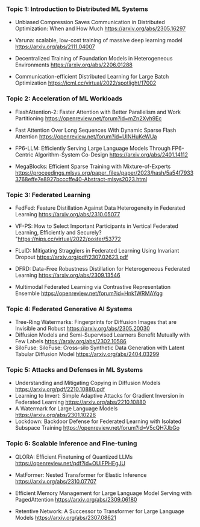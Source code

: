 ### Topic 1: Introduction to Distributed ML Systems

- Unbiased Compression Saves Communication in Distributed Optimization: When and How Much
https://arxiv.org/abs/2305.16297

- Varuna: scalable, low-cost training of massive deep learning model
https://arxiv.org/abs/2111.04007

- Decentralized Training of Foundation Models in Heterogeneous Environments
https://arxiv.org/abs/2206.01288

- Communication-efficient Distributed Learning for Large Batch Optimization
https://icml.cc/virtual/2022/spotlight/17002

### Topic 2: Acceleration of ML Workloads

- FlashAttention-2: Faster Attention with Better Parallelism and Work Partitioning
https://openreview.net/forum?id=mZn2Xyh9Ec
- Fast Attention Over Long Sequences With Dynamic Sparse Flash Attention 
https://openreview.net/forum?id=UINHuKeWUa

- FP6-LLM: Efficiently Serving Large Language Models Through FP6-Centric Algorithm-System Co-Design
https://arxiv.org/abs/2401.14112

- MegaBlocks: Efficient Sparse Training with Mixture-of-Experts
https://proceedings.mlsys.org/paper_files/paper/2023/hash/5a54f79333768effe7e8927bcccffe40-Abstract-mlsys2023.html

### Topic 3: Federated Learning&nbsp;
- FedFed: Feature Distillation Against Data Heterogeneity in Federated Learning
https://arxiv.org/abs/2310.05077
- VF-PS: How to Select Important Participants in Vertical Federated Learning, Efficiently and Securely?
"https://nips.cc/virtual/2022/poster/53772
- FLuID: Mitigating Stragglers in Federated Learning Using Invariant Dropout
https://arxiv.org/pdf/2307.02623.pdf
- DFRD: Data-Free Robustness Distillation for Heterogeneous Federated Learning
https://arxiv.org/abs/2309.13546

- Multimodal Federated Learning via Contrastive Representation Ensemble
https://openreview.net/forum?id=Hnk1WRMAYqg

### Topic 4: Federated Generative AI Systems


- Tree-Ring Watermarks: Fingerprints for Diffusion Images that are Invisible and Robust
https://arxiv.org/abs/2305.20030
- Diffusion Models and Semi-Supervised Learners Benefit Mutually with Few Labels
https://arxiv.org/abs/2302.10586
- SiloFuse: SiloFuse: Cross-silo Synthetic Data Generation with Latent Tabular Diffusion Model
https://arxiv.org/abs/2404.03299

### Topic 5: Attacks and Defenses in ML Systems

- Understanding and Mitigating Copying in Diffusion Models
https://arxiv.org/pdf/2210.10880.pdf
- Learning to Invert: Simple Adaptive Attacks for Gradient Inversion in Federated Learning
https://arxiv.org/abs/2210.10880
- A Watermark for Large Language Models
https://arxiv.org/abs/2301.10226
- Lockdown: Backdoor Defense for Federated Learning with Isolated Subspace Training
https://openreview.net/forum?id=V5cQH7JbGo

### Topic 6: Scalable Inference and Fine-tuning

- QLORA: Efficient Finetuning of Quantized LLMs
https://openreview.net/pdf?id=OUIFPHEgJU

- MatFormer: Nested Transformer for Elastic Inference
https://arxiv.org/abs/2310.07707

- Efficient Memory Management for Large Language Model Serving with PagedAttention
https://arxiv.org/abs/2309.06180

- Retentive Network: A Successor to Transformer for Large Language Models
https://arxiv.org/abs/2307.08621






<!--
###  Topic 1: Distributed machine learning -- Going parallel

- Asynchronous SGD Beats Minibatch SGD Under Arbitrary Delays https://proceedings.neurips.cc/paper_files/paper/2022/hash/029df12a9363313c3e41047844ecad94-Abstract-Conference.html

- Varuna: scalable, low-cost training of massive deep learning models https://dl.acm.org/doi/abs/10.1145/3492321.3519584

- DRAGONN: Distributed Randomized Approximate Gradients of Neural Networks https://proceedings.mlr.press/v162/wang22aj.html

- Communication-efficient Distributed Learning for Large Batch Optimization&nbsp; https://icml.cc/virtual/2022/spotlight/17002

###  Topic 2: Federated learning -- Going decentralized

- Communication-Efficient Adaptive Federated Learning https://icml.cc/virtual/2022/spotlight/18274

- VF-PS: How to Select Important Participants in Vertical Federated Learning, Efficiently and Securely? https://nips.cc/virtual/2022/poster/53772

- Disentangled Federated Learning for Tackling Attributes Skew via Invariant Aggregation and Diversity Transferring https://icml.cc/virtual/2022/spotlight/16882&nbsp;&nbsp;

- Federated Learning with Label Distribution Skew via Logits Calibration&nbsp; https://icml.cc/virtual/2022/spotlight/16222

###  Topic 3: Accelerating machine learning system-- Going specialized

- Alpa: Automating Inter- and Intra-Operator Parallelism for Distributed Deep Learning&nbsp; https://www.usenix.org/conference/osdi22/presentation/zheng-lianmin

- Out-of-order backprop: an effective scheduling technique for deep learning https://dl.acm.org/doi/abs/10.1145/3492321.3519563

- Resource-Adaptive Federated Learning with All-In-One Neural Composition https://proceedings.mlsys.org/paper/2020/hash/f7e6c85504ce6e82442c770f7c8606f0-Abstract.html &nbsp;

- XTC: Extreme Compression for Pre-trained Transformers Made Simple and Efficient&nbsp; https://arxiv.org/abs/2206.01859

- Decentralized Training of Foundation Models in Heterogeneous Environments&nbsp; https://arxiv.org/abs/2206.01288


###  Topic 5: Robustness:Adversarials in distributed/decentralized learning

- Neurotoxin: Durable Backdoors in Federated Learning https://arxiv.org/abs/2202.04856nips.cc/paper/2021/file/0d924f0e6b3fd0d91074c22727a53966-Paper.pdfhttps://icml.cc/virtual/2022/spotlight/18208

- Fishing for User Data in Large-Batch Federated Learning via Gradient Magnification&nbsp; https://proceedings.mlr.press/v162/wen22a.html

- A2: Efficient Automated Attacker for Boosting Adversarial Training&nbsp;https://nips.cc/virtual/2022/poster/55316

- Distributed Adversarial Training to Robustify Deep Neural Networks at Scale&nbsp; https://proceedings.mlr.press/v180/zhang22a/zhang22a.pdf

- PPA: Preference Profiling Attack Against Federated Learning &nbsp; https://arxiv.org/abs/2202.04856


###  Topic 6/7: Personalization: Specialized distributed learning systems (I,II)

- FairVFL: A Fair Vertical Federated Learning Framework with Contrastive Adversarial Learning&nbsp; https://proceedings.neurips.cc/paper_files/paper/2022/hash/333a7697dbb67f09249337f81c27d749-Abstract-Conference.html

- IFL-GAN: Improved Federated Learning Generative Adversarial Network With Maximum Mean Discrepancy Model Aggregation&nbsp; https://ieeexplore.ieee.org/abstract/document/9763075?casa_token=NzH2dxZSvb0AAAAA:gYjvYJ_IPhGdxKgmTFbTatHHlixbx-s83HdNrxU9VqMFtB67AyVhyYOxFdyUdRN58GG-8-qj1g

- Personalized Federated Learning through Local Memorization&nbsp; https://icml.cc/virtual/2022/spotlight/18222

- Orchestra: Unsupervised Federated Learning via Globally Consistent Clustering&nbsp; https://icml.cc/virtual/2022/spotlight/18302

- Personalized Federated Learning towards Communication Efficiency, Robustness and Fairness&nbsp; https://nips.cc/virtual/2022/poster/53283

- DENSE: Data-Free One-Shot Federated Learning&nbsp; https://arxiv.org/abs/2112.12371

- Reprogrammable-FL: Improving Utility-Privacy Tradeoff in Federated Learning via Model Reprogramming https://openreview.net/pdf?id=00EiAK1LHs

- Interesting studies (NOT for reviews or project reproducing)
JAHS-Bench-201: A Foundation For Research On Joint Architecture And Hyperparameter Search https://nips.cc/virtual/2022/poster/55729

- Scaling Distributed Machine Learning with the Parameter Server https://web.eecs.umich.edu/~mosharaf/Readings/Parameter-Server.pdf

-->